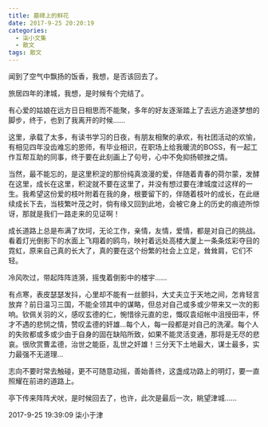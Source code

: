 ```yaml
---
title: 墓碑上的鲜花
date: 2017-9-25 20:20:19
categories:
  - 柒小文集
  - 散文
tags: 散文
---
```



闻到了空气中飘扬的饭香，我想，是否该回去了。

<!-- more -->

旅居四年的津城，我想，是时候有个完结了。

有心爱的姑娘在远方日日相思而不能聚，多年的好友逐渐踏上了去远方追逐梦想的脚步，终于，也到了我离开的时候……

这里，承载了太多，有读书学习的日夜，有朋友相聚的承欢，有社团活动的欢愉，有相见四年没齿难忘的恩师，有毕业相识，在职场上给我暖流的BOSS，有一起工作互帮互助的同事，终于要在此刻画上了句号，心中不免抑扬顿挫之情。

当然，最不能忘的，是这里积淀的那份纯真浪漫的爱，伴随着青春的荷尔蒙，发酵在这里，成长在这里，积淀就不要在这里了，并没有想过要在津城度过这样的一生。我希望这份爱的枝叶附着在我的身，根要留下的，伴随着枝叶的成长，在此继续成长下去，当枝繁叶茂之时，倘有缘又回到此地，会被它身上的历史的痕迹所惊讶，那就是我们一路走来的见证啊！

成长道路上总是布满了坎坷，无论工作，亲情，友情，爱情，都是对自己的挑战。看着灯光倒影下的水面上飞翔着的鸥鸟，映衬着远处高楼大厦上一条条炫彩夺目的霓虹，原来自己真的长大了，真的要在这个纷繁的社会上立足，耸耸肩，它们不轻。

冷风吹过，带起阵阵涟漪，摇曳着倒影中的楼宇……

有点寒，表皮瑟瑟发抖，心里却不能有一丝颤抖，大丈夫立于天地之间，怎肯轻言放弃？前日温习三国，不能全领其中的谋略，但总对自己或多或少带来又一次的影响。钦佩关羽的义，感叹玄德的仁，惋惜徐元直的忠，慨叹袁绍帐中沮授田丰，怀才不遇的悲悯之情，赞叹孟德的奸雄...每个人，每一段都是对自己的洗濯。每个人的失败都或多或少由于自身的固在缺陷所致，如果不能灵活变通，那将是无尽的悲哀。很欣赏曹孟德，治世之能臣，乱世之奸雄！三分天下土地最大，谋士最多，实力最强不无道理...

志向不要时常去触碰，更不可随意动摇，善始善终，这盏成功路上的明灯，要一直照耀在前进的道路上。

亭下传来阵阵犬吠，是时候回去了，也许，此次是最后一次，眺望津城……

2017-9-25 19:39:09 柒小于津